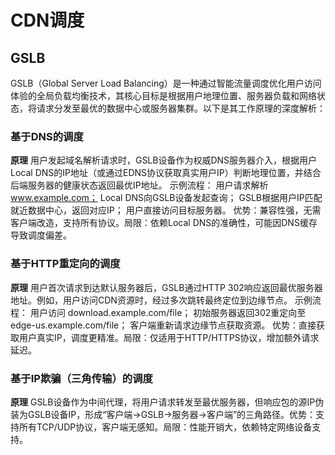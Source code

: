 # CDN调度

## GSLB

GSLB（Global Server Load Balancing）是一种通过智能流量调度优化用户访问体验的全局负载均衡技术，其核心目标是根据用户地理位置、服务器负载和网络状态，将请求分发至最优的数据中心或服务器集群。以下是其工作原理的深度解析：

### ​基于DNS的调度

**​原理**
用户发起域名解析请求时，GSLB设备作为权威DNS服务器介入，根据用户Local DNS的IP地址（或通过EDNS协议获取真实用户IP）判断地理位置，并结合后端服务器的健康状态返回最优IP地址。
示例流程：
用户请求解析 www.example.com；
Local DNS向GSLB设备发起查询；
GSLB根据用户IP匹配就近数据中心，返回对应IP；
用户直接访问目标服务器。
​优势：兼容性强，无需客户端改造，支持所有协议。
​局限：依赖Local DNS的准确性，可能因DNS缓存导致调度偏差。

### ​基于HTTP重定向的调度

​**原理**
用户首次请求到达默认服务器后，GSLB通过HTTP 302响应返回最优服务器地址。例如，用户访问CDN资源时，经过多次跳转最终定位到边缘节点。
示例流程：
用户访问 download.example.com/file；
初始服务器返回302重定向至 edge-us.example.com/file；
客户端重新请求边缘节点获取资源。
​优势：直接获取用户真实IP，调度更精准。
​局限：仅适用于HTTP/HTTPS协议，增加额外请求延迟。

### ​基于IP欺骗（三角传输）的调度

​**原理**
GSLB设备作为中间代理，将用户请求转发至最优服务器，但响应包的源IP伪装为GSLB设备IP，形成“客户端→GSLB→服务器→客户端”的三角路径。
​优势：支持所有TCP/UDP协议，客户端无感知。
​局限：性能开销大，依赖特定网络设备支持。